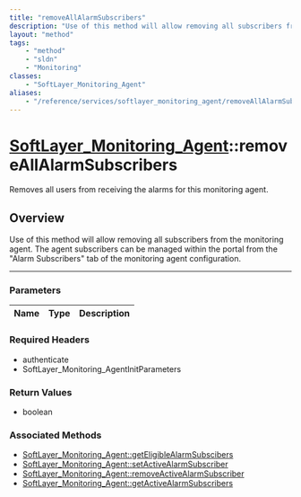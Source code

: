 ```yaml
---
title: "removeAllAlarmSubscribers"
description: "Use of this method will allow removing all subscribers from the monitoring agent. The agent subscribers can be managed w... "
layout: "method"
tags:
    - "method"
    - "sldn"
    - "Monitoring"
classes:
    - "SoftLayer_Monitoring_Agent"
aliases:
    - "/reference/services/softlayer_monitoring_agent/removeAllAlarmSubscribers"
---
```

# [SoftLayer_Monitoring_Agent](/reference/services/SoftLayer_Monitoring_Agent)::removeAllAlarmSubscribers

Removes all users from receiving the alarms for this monitoring agent.


## Overview 
Use of this method will allow removing all subscribers from the monitoring agent. The agent subscribers can be managed within the portal from the "Alarm Subscribers" tab of the monitoring agent configuration. 

-----

### Parameters 
|Name | Type | Description |
| --- | --- | --- |


### Required Headers
* authenticate
* SoftLayer_Monitoring_AgentInitParameters


### Return Values
* boolean


### Associated Methods

*  [SoftLayer_Monitoring_Agent::getEligibleAlarmSubscibers](/reference/services/SoftLayer_Monitoring_Agent/getEligibleAlarmSubscibers )
*  [SoftLayer_Monitoring_Agent::setActiveAlarmSubscriber](/reference/services/SoftLayer_Monitoring_Agent/setActiveAlarmSubscriber )
*  [SoftLayer_Monitoring_Agent::removeActiveAlarmSubscriber](/reference/services/SoftLayer_Monitoring_Agent/removeActiveAlarmSubscriber )
*  [SoftLayer_Monitoring_Agent::getActiveAlarmSubscribers](/reference/services/SoftLayer_Monitoring_Agent/getActiveAlarmSubscribers )




